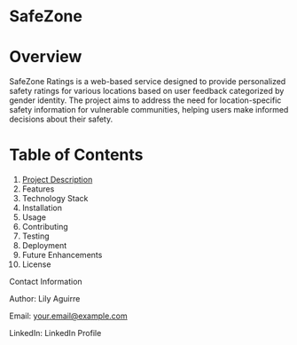 # SafeZone


# Overview


SafeZone Ratings is a web-based service designed to provide personalized safety ratings for various locations based on user feedback categorized by gender identity. The project aims to address the need for location-specific safety information for vulnerable communities, helping users make informed decisions about their safety.

# **Table of Contents**

1. [Project Description](https://github.com/Lily-CS/SafeZone/tree/main/Project%20Introduction)
2. Features
3. Technology Stack
4. Installation
5. Usage
6. Contributing
7. Testing
8. Deployment
9. Future Enhancements
10. License

Contact Information

Author: Lily Aguirre

Email: your.email@example.com

LinkedIn: LinkedIn Profile